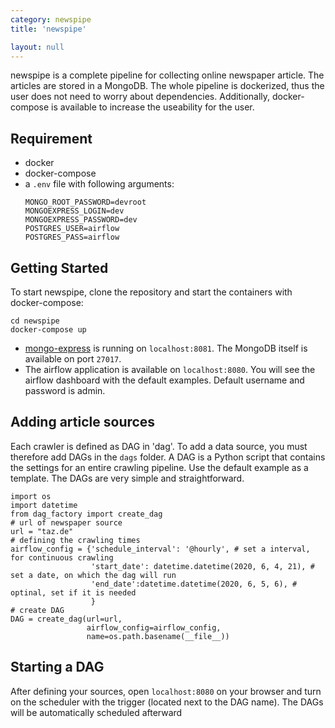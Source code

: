 ```yaml
---
category: newspipe
title: 'newspipe'

layout: null
---
```

newspipe is a complete pipeline for collecting online newspaper article. The articles are stored in a MongoDB. The whole pipeline is dockerized, thus the user does not need to worry about dependencies. Additionally, docker-compose is available to increase the useability for the user.

## Requirement
- docker
- docker-compose
- a `.env` file with following arguments:
  ```MONGO_ROOT_USER=devroot
  MONGO_ROOT_PASSWORD=devroot
  MONGOEXPRESS_LOGIN=dev
  MONGOEXPRESS_PASSWORD=dev
  POSTGRES_USER=airflow
  POSTGRES_PASS=airflow
  ```
  
## Getting Started
To start newspipe, clone the repository and start the containers with docker-compose:
```git clone https://github.com/NewsPipe/newspipe.git
cd newspipe
docker-compose up
```
- [mongo-express](https://github.com/mongo-express/mongo-express) is running on `localhost:8081`. The MongoDB itself is available on port `27017`. 
- The airflow application is available on `localhost:8080`. You will see the airflow dashboard with the default examples. Default username and password is admin.

## Adding article sources
Each crawler is defined as DAG in 'dag'. To add a data source, you must therefore add DAGs in the `dags` folder. A DAG is a Python script that contains the settings for an entire crawling pipeline. Use the default example as a template. The DAGs are very simple and straightforward.

```
import os
import datetime
from dag_factory import create_dag
# url of newspaper source
url = "taz.de" 
# defining the crawling times
airflow_config = {'schedule_interval': '@hourly', # set a interval, for continuous crawling
                  'start_date': datetime.datetime(2020, 6, 4, 21), # set a date, on which the dag will run
                  'end_date':datetime.datetime(2020, 6, 5, 6), # optinal, set if it is needed
                  }
# create DAG
DAG = create_dag(url=url,
                 airflow_config=airflow_config,
                 name=os.path.basename(__file__))
```

## Starting a DAG
After defining your sources, open `localhost:8080` on your browser and turn on the scheduler with the trigger (located next to the DAG name). The DAGs will be automatically scheduled afterward
